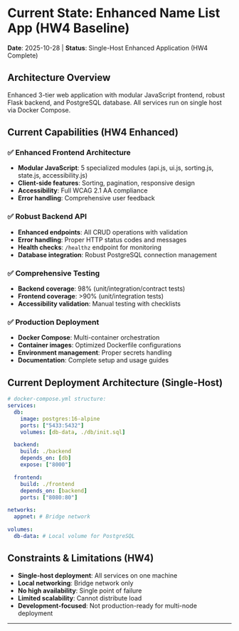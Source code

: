 # Current State: Enhanced Name List App (HW4 Baseline)

**Date**: 2025-10-28 | **Status**: Single-Host Enhanced Application (HW4 Complete)

## Architecture Overview

Enhanced 3-tier web application with modular JavaScript frontend, robust Flask backend, and PostgreSQL database. All services run on single host via Docker Compose.

## Current Capabilities (HW4 Enhanced)

### ✅ Enhanced Frontend Architecture

- **Modular JavaScript**: 5 specialized modules (api.js, ui.js, sorting.js, state.js, accessibility.js)
- **Client-side features**: Sorting, pagination, responsive design
- **Accessibility**: Full WCAG 2.1 AA compliance
- **Error handling**: Comprehensive user feedback

### ✅ Robust Backend API

- **Enhanced endpoints**: All CRUD operations with validation
- **Error handling**: Proper HTTP status codes and messages
- **Health checks**: `/healthz` endpoint for monitoring
- **Database integration**: Robust PostgreSQL connection management

### ✅ Comprehensive Testing

- **Backend coverage**: 98% (unit/integration/contract tests)
- **Frontend coverage**: >90% (unit/integration tests)
- **Accessibility validation**: Manual testing with checklists

### ✅ Production Deployment

- **Docker Compose**: Multi-container orchestration
- **Container images**: Optimized Dockerfile configurations
- **Environment management**: Proper secrets handling
- **Documentation**: Complete setup and usage guides

## Current Deployment Architecture (Single-Host)

```yaml
# docker-compose.yml structure:
services:
  db:
    image: postgres:16-alpine
    ports: ["5433:5432"]
    volumes: [db-data, ./db/init.sql]

  backend:
    build: ./backend
    depends_on: [db]
    expose: ["8000"]

  frontend:
    build: ./frontend
    depends_on: [backend]
    ports: ["8080:80"]

networks:
  appnet: # Bridge network

volumes:
  db-data: # Local volume for PostgreSQL
```

## Constraints & Limitations (HW4)

- **Single-host deployment**: All services on one machine
- **Local networking**: Bridge network only
- **No high availability**: Single point of failure
- **Limited scalability**: Cannot distribute load
- **Development-focused**: Not production-ready for multi-node deployment

---
